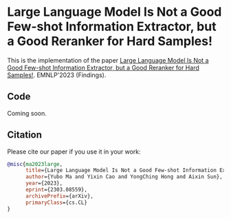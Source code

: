 # Large Language Model Is Not a Good Few-shot Information Extractor, but a Good Reranker for Hard Samples!
This is the implementation of the paper [Large Language Model Is Not a Good Few-shot Information Extractor, but a Good Reranker for Hard Samples!](https://arxiv.org/abs/2303.08559). EMNLP'2023 (Findings).

## Code
Coming soon.

## Citation
Please cite our paper if you use it in your work:
```bibtex
@misc{ma2023large,
      title={Large Language Model Is Not a Good Few-shot Information Extractor, but a Good Reranker for Hard Samples!}, 
      author={Yubo Ma and Yixin Cao and YongChing Hong and Aixin Sun},
      year={2023},
      eprint={2303.08559},
      archivePrefix={arXiv},
      primaryClass={cs.CL}
}
```
